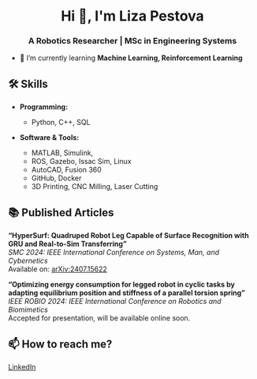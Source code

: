 <h1 align="center">Hi 👋, I'm Liza Pestova</h1>
<h3 align="center">A Robotics Researcher | MSc in Engineering Systems</h3>

- 🌱 I’m currently learning **Machine Learning, Reinforcement Learning**


## 🛠️ Skills 

- **Programming:**  
  - Python, C++, SQL 

- **Software & Tools:**  
  - MATLAB, Simulink,
  - ROS, Gazebo, Issac Sim, Linux
  - AutoCAD, Fusion 360
  - GitHub, Docker
  - 3D Printing, CNC Milling, Laser Cutting



## 📚 Published Articles
**“HyperSurf: Quadruped Robot Leg Capable of Surface Recognition with GRU and Real-to-Sim Transferring”**  
*SMC 2024: IEEE International Conference on Systems, Man, and Cybernetics*  
Available on: [arXiv:2407.15622](https://arxiv.org/abs/2407.15622)

**“Optimizing energy consumption for legged robot in cyclic tasks by adapting equilibrium position and stiffness of a parallel torsion spring”**  
*IEEE ROBIO 2024: IEEE International Conference on Robotics and Biomimetics*  
Accepted for presentation, will be available online soon.

## 📫 How to reach me?
[LinkedIn][-1]

[-1]: https://www.linkedin.com/in/elizaveta-pestova-849104330/

